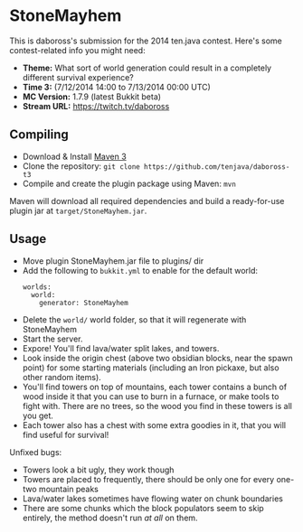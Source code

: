 StoneMayhem
===========

This is daboross's submission for the 2014 ten.java contest. Here's some contest-related info you might need:

- __Theme:__ What sort of world generation could result in a completely different survival experience?
- __Time 3:__ (7/12/2014 14:00 to 7/13/2014 00:00 UTC)
- __MC Version:__ 1.7.9 (latest Bukkit beta)
- __Stream URL:__ https://twitch.tv/daboross

Compiling
---------

- Download & Install [Maven 3](http://maven.apache.org/download.html)
- Clone the repository: `git clone https://github.com/tenjava/daboross-t3`
- Compile and create the plugin package using Maven: `mvn`

Maven will download all required dependencies and build a ready-for-use plugin jar at `target/StoneMayhem.jar`.

Usage
-----

* Move plugin StoneMayhem.jar file to plugins/ dir
* Add the following to `bukkit.yml` to enable for the default world:
  ```
  worlds:
    world:
      generator: StoneMayhem
  ```
* Delete the `world/` world folder, so that it will regenerate with StoneMayhem
* Start the server.
* Expore! You'll find lava/water split lakes, and towers.
 * Look inside the origin chest (above two obsidian blocks, near the spawn point) for some starting materials (including an Iron pickaxe, but also other random items).
 * You'll find towers on top of mountains, each tower contains a bunch of wood inside it that you can use to burn in a furnace,
   or make tools to fight with. There are no trees, so the wood you find in these towers is all you get.
 * Each tower also has a chest with some extra goodies in it, that you will find useful for survival!

Unfixed bugs:
* Towers look a bit ugly, they work though
* Towers are placed to frequently, there should be only one for every one-two mountain peaks
* Lava/water lakes sometimes have flowing water on chunk boundaries
* There are some chunks which the block populators seem to skip entirely, the method doesn't run *at all* on them.
